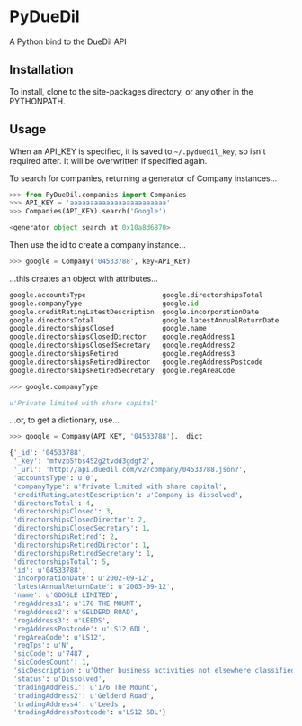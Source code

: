 PyDueDil
========
A Python bind to the DueDil API

Installation
------------
To install, clone to the site-packages directory, or any other in the PYTHONPATH.

Usage
-----
When an API_KEY is specified, it is saved to `~/.pyduedil_key`, so isn't required after.  It will be overwritten if specified again.

To search for companies, returning a generator of Company instances...
```python
>>> from PyDueDil.companies import Companies
>>> API_KEY = 'aaaaaaaaaaaaaaaaaaaaaaaa'
>>> Companies(API_KEY).search('Google')

<generator object search at 0x10a8d6870>
```

Then use the id to create a company instance...
```python
>>> google = Company('04533788', key=API_KEY)
```
...this creates an object with attributes...
```python
google.accountsType                   google.directorshipsTotal             google.regTps
google.companyType                    google.id                             google.sicCode
google.creditRatingLatestDescription  google.incorporationDate              google.sicCodesCount
google.directorsTotal                 google.latestAnnualReturnDate         google.sicDescription
google.directorshipsClosed            google.name                           google.status
google.directorshipsClosedDirector    google.regAddress1                    google.tradingAddress1
google.directorshipsClosedSecretary   google.regAddress2                    google.tradingAddress2
google.directorshipsRetired           google.regAddress3                    google.tradingAddress4
google.directorshipsRetiredDirector   google.regAddressPostcode             google.tradingAddressPostcode
google.directorshipsRetiredSecretary  google.regAreaCode

>>> google.companyType

u'Private limited with share capital'
```
...or, to get a dictionary, use...
```python
>>> google = Company(API_KEY, '04533788').__dict__

{'_id': '04533788',
 '_key': 'mfvzb5fbs452g2tvdd3gdgf2',
 '_url': 'http://api.duedil.com/v2/company/04533788.json?',
 'accountsType': u'0',
 'companyType': u'Private limited with share capital',
 'creditRatingLatestDescription': u'Company is dissolved',
 'directorsTotal': 4,
 'directorshipsClosed': 3,
 'directorshipsClosedDirector': 2,
 'directorshipsClosedSecretary': 1,
 'directorshipsRetired': 2,
 'directorshipsRetiredDirector': 1,
 'directorshipsRetiredSecretary': 1,
 'directorshipsTotal': 5,
 'id': u'04533788',
 'incorporationDate': u'2002-09-12',
 'latestAnnualReturnDate': u'2003-09-12',
 'name': u'GOOGLE LIMITED',
 'regAddress1': u'176 THE MOUNT',
 'regAddress2': u'GELDERD ROAD',
 'regAddress3': u'LEEDS',
 'regAddressPostcode': u'LS12 6DL',
 'regAreaCode': u'LS12',
 'regTps': u'N',
 'sicCode': u'7487',
 'sicCodesCount': 1,
 'sicDescription': u'Other business activities not elsewhere classified',
 'status': u'Dissolved',
 'tradingAddress1': u'176 The Mount',
 'tradingAddress2': u'Gelderd Road',
 'tradingAddress4': u'Leeds',
 'tradingAddressPostcode': u'LS12 6DL'}
```
